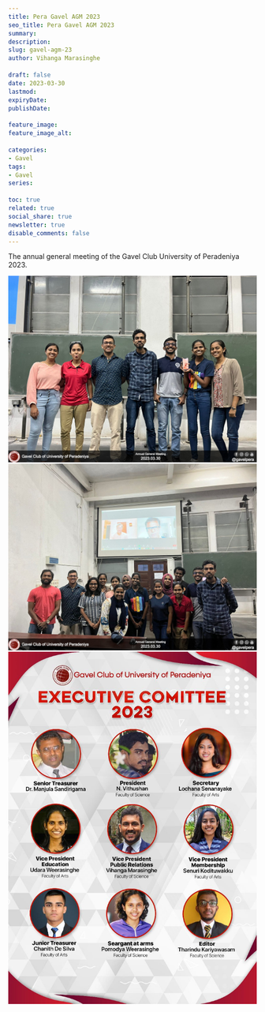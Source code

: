 ```yaml
---
title: Pera Gavel AGM 2023
seo_title: Pera Gavel AGM 2023
summary: 
description: 
slug: gavel-agm-23
author: Vihanga Marasinghe

draft: false
date: 2023-03-30
lastmod: 
expiryDate: 
publishDate: 

feature_image: 
feature_image_alt: 

categories:
- Gavel
tags:
- Gavel
series:

toc: true
related: true
social_share: true
newsletter: true
disable_comments: false
---
```


The annual general meeting of the Gavel Club University of Peradeniya 2023.

![Gavel AGM 23](agm3.jpg)
![Gavel AGM 23](agm2.jpg)
![Gavel AGM 23](agm1.jpg)